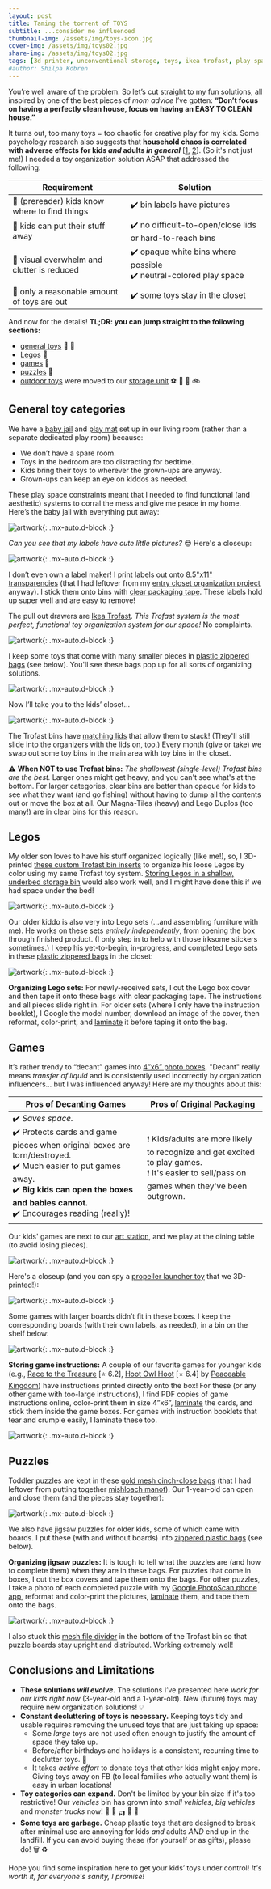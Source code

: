 ```yaml
---
layout: post
title: Taming the torrent of TOYS
subtitle: ...consider me influenced
thumbnail-img: /assets/img/toys-icon.jpg
cover-img: /assets/img/toys02.jpg
share-img: /assets/img/toys02.jpg
tags: [3d printer, unconventional storage, toys, ikea trofast, play space, board games, legos, puzzles]
#author: Shilpa Kobren
---
```


You’re well aware of the problem. So let’s cut straight to my fun solutions, all inspired by one of the best pieces of *mom advice* I’ve gotten: 
**“Don’t focus on having a perfectly clean house, focus on having an EASY TO CLEAN house.”**

It turns out, too many toys = too chaotic for creative play for my kids.
Some psychology research also suggests that **household chaos is correlated with adverse effects for kids *and* adults *in general***
\[[1](https://www.ncbi.nlm.nih.gov/pmc/articles/PMC7175577/), [2](https://paw.princeton.edu/article/psychology-your-attention-please)\]. (So it's not just me!)
I needed a toy organization solution ASAP that addressed the following: 

| Requirement | Solution | 
| --- | --- | 
| :mag_right: (prereader) kids know where to find things | :heavy_check_mark: bin labels have pictures | 
| :muscle: kids can put their stuff away | :heavy_check_mark: no difficult-to-open/close lids or hard-to-reach bins |
| :eyes: visual overwhelm and clutter is reduced | :heavy_check_mark: opaque white bins where possible <br> :heavy_check_mark: neutral-colored play space  | 
| :door: only a reasonable amount of toys are out | :heavy_check_mark: some toys stay in the closet | 

And now for the details! **TL;DR: you can jump straight to the following sections:**
* [general toys](#general-toy-categories) :car: :teddy_bear:
* [Legos](#legos) :bricks:
* [games](#games) :game_die:
* [puzzles](#puzzles) :jigsaw:
* [outdoor toys](../2024-02-01-storage-unit/#final-touches) were moved to our [storage unit](../2024-02-01-storage-unit) :soccer: :football: :ski: :bike:

## General toy categories

We have a [baby jail](https://www.amazon.com/Baby-Care-Play-Mat-Grey/dp/B0789XTPCR) and [play mat](https://www.amazon.com/dp/B07DS449CY/) set up in our living room (rather than a separate dedicated play room) because: 

* We don’t have a spare room.
* Toys in the bedroom are too distracting for bedtime.
* Kids bring their toys to wherever the grown-ups are anyway.
* Grown-ups can keep an eye on kiddos as needed. 

These play space constraints meant that I needed to find functional 
(and aesthetic) systems to corral the mess and give me peace in my home. 
Here’s the baby jail with everything put away: 

![artwork](../assets/img/toys01.jpg){: .mx-auto.d-block :}

*Can you see that my labels have cute little pictures?* :heart_eyes: Here's a closeup: 

![artwork](../assets/img/toys02.jpg){: .mx-auto.d-block :}

I don’t even own a label maker! I print labels out onto [8.5"x11" transparencies](https://www.amazon.com/gp/product/B091BVB3GF) 
(that I had leftover from my [entry closet organization project](../2024-08-15-entry-closet) anyway). 
I stick them onto bins with [clear packaging tape](https://www.amazon.com/Scotch-Shipping-Packaging-Dispenser-142-6/dp/B000J07BRQ). 
These labels hold up super well and are easy to remove!

The pull out drawers are [Ikea Trofast](https://www.ikea.com/us/en/p/trofast-storage-combination-with-boxes-light-white-stained-pine-white-s79102958/).
*This Trofast system is the most perfect, functional toy organization system for our space!* No complaints.  

![artwork](../assets/img/toys05.jpg){: .mx-auto.d-block :}

I keep some toys that come with many smaller pieces in [plastic zippered bags](https://www.amazon.com/gp/product/B08V11D68N) (see below). 
You'll see these bags pop up for all sorts of organizing solutions.

![artwork](../assets/img/toys03.jpg){: .mx-auto.d-block :}

Now I’ll take you to the kids’ closet…

![artwork](../assets/img/toys04.jpg){: .mx-auto.d-block :}

The Trofast bins have [matching lids](https://www.ikea.com/us/en/p/trofast-lid-white-57454500/) that allow them to stack! (They'll still slide into the organizers with the lids on, too.)
Every month (give or take) we swap out some toy bins in the main area with toy bins in the closet. 

:warning: **When NOT to use Trofast bins:** *The shallowest (single-level) Trofast bins are the best.*
Larger ones might get heavy, and you can't see what's at the bottom. For larger categories, clear bins are better than opaque
for kids to see what they want (and go fishing) without having to dump all the contents out or move the box at all. Our Magna-Tiles (heavy) and 
Lego Duplos (too many!) are in clear bins for this reason.

## Legos 

My older son loves to have his stuff organized logically (like me!), so, 
I 3D-printed [these custom Trofast bin inserts](https://www.printables.com/model/58061-ikea-trofast-box-insert) to 
organize his loose Legos by color using my same Trofast toy system. 
[Storing Legos in a shallow, underbed storage bin](https://www.resetyournest.com/post/lego-storage-solutions-for-every-situation) 
would also work well, and I might have done this if we had space under the bed!

![artwork](../assets/img/toys06.jpg){: .mx-auto.d-block :}

Our older kiddo is also very into Lego sets (...and assembling furniture with me). He works on these 
sets *entirely independently*, from opening the box through finished product. (I only step in to help with those irksome stickers sometimes.) 
I keep his yet-to-begin, in-progress, and completed Lego sets in these [plastic zippered bags](https://www.amazon.com/gp/product/B08V11D68N) in the closet: 

![artwork](../assets/img/toys07.jpg){: .mx-auto.d-block :}

**Organizing Lego sets:** For newly-received sets, I cut the Lego box cover and then tape it onto these bags with clear packaging tape. 
The instructions and all pieces slide right in. For older sets (where I only have the instruction booklet), I Google the model number, 
download an image of the cover, then reformat, color-print, and [laminate](https://www.amazon.com/gp/product/B0010JEJPC) it before taping it onto the bag.

## Games 

It’s rather trendy to “decant” games into [4”x6” photo boxes](https://www.amazon.com/gp/product/B00GLQX3CO). 
"Decant" really means *transfer of liquid* and is consistently used incorrectly by organization influencers... but I was influenced anyway! Here are my thoughts about this: 

| Pros of Decanting Games | Pros of Original Packaging | 
| --- | --- | 
| :heavy_check_mark: *Saves space.* <br> :heavy_check_mark: Protects cards and game pieces when original boxes are torn/destroyed. <br> :heavy_check_mark: Much easier to put games away. <br> :heavy_check_mark: **Big kids can open the boxes and babies cannot.** <br> :heavy_check_mark: Encourages reading (really)! | :heavy_exclamation_mark: Kids/adults are more likely to recognize and get excited to play games. <br> :heavy_exclamation_mark: It's easier to sell/pass on games when they've been outgrown. |

Our kids' games are next to our [art station](../2022-09-01-kids-artwork), and we play at the dining table (to avoid losing pieces). 

![artwork](../assets/img/artwork-station.jpg){: .mx-auto.d-block :}

Here's a closeup (and you can spy a [propeller launcher toy](https://www.printables.com/model/227852-strong-flying-propeller-pull-copter-no-supports) that we 3D-printed!):

![artwork](../assets/img/toys08.jpg){: .mx-auto.d-block :}

Some games with larger boards didn’t fit in these boxes. I keep the corresponding boards (with their own labels, as needed), in a bin on the shelf below: 

![artwork](../assets/img/toys09.jpg){: .mx-auto.d-block :}

**Storing game instructions:** A couple of our favorite games for younger kids 
(e.g., [Race to the Treasure](https://boardgamegeek.com/boardgame/121806/race-to-the-treasure) [:star: 6.2], 
[Hoot Owl Hoot](https://boardgamegeek.com/boardgame/94483/hoot-owl-hoot) [:star: 6.4] by [Peaceable Kingdom](https://www.amazon.com/stores/PeaceableKingdom/PeaceableKingdom/page/30A15467-0E59-464F-8D42-0DE016FBE907)) 
have instructions printed directly onto the box! For these (or any other game with too-large instructions), 
I find PDF copies of game instructions online, color-print them in size 4”x6”, 
[laminate](https://www.amazon.com/gp/product/B0010JEJPC) the cards, and stick them inside the game boxes. 
For games with instruction booklets that tear and crumple easily, I laminate these too.

![artwork](../assets/img/toys10.jpg){: .mx-auto.d-block :}

## Puzzles

Toddler puzzles are kept in these [gold mesh cinch-close bags](https://www.amazon.com/gp/product/B01LZXZ2VS) (that I had leftover from putting together [mishloach manot](https://en.wikipedia.org/wiki/Mishloach_manot)). 
Our 1-year-old can open and close them (and the pieces stay together): 

![artwork](../assets/img/toys11.jpg){: .mx-auto.d-block :}

We also have jigsaw puzzles for older kids, some of which came with boards. I put these (with and without boards) into 
[zippered plastic bags](https://www.amazon.com/gp/product/B08V11D68N) (see below).

**Organizing jigsaw puzzles:** It is tough to tell what the puzzles are (and how to complete them) when they are in these bags. 
For puzzles that come in boxes, I cut the box covers and tape them onto the bags. 
For other puzzles, I take a photo of each completed puzzle with my [Google PhotoScan phone app](https://www.google.com/photos/scan/), 
reformat and color-print the pictures, [laminate](https://www.amazon.com/gp/product/B0010JEJPC) them, and tape them onto the bags. 

![artwork](../assets/img/toys12.jpg){: .mx-auto.d-block :}

I also stuck this [mesh file divider](https://www.amazon.com/gp/product/B09LSYKLFX) in the bottom of the Trofast bin so that puzzle boards stay 
upright and distributed. Working extremely well! 

## Conclusions and Limitations

* **These solutions *will evolve.*** The solutions I’ve presented here *work for our kids right now* (3-year-old and a 1-year-old). New (future) toys may require new organization solutions! :bulb: 
* **Constant decluttering of toys is necessary.** Keeping toys tidy and usable requires removing the unused toys that are just taking up space:
  * Some *large* toys are not used often enough to justify the amount of space they take up.
  * Before/after birthdays and holidays is a consistent, recurring time to declutter toys. :gift:
  * It takes *active effort* to donate toys that other kids might enjoy more. Giving toys away on FB (to local families who actually want them) is easy in urban locations!
* **Toy categories can expand.** Don't be limited by your bin size if it's too restrictive! Our *vehicles* bin has grown into *small vehicles*, *big vehicles* and *monster trucks* now! :truck: :tractor: :auto_rickshaw: :bus: :fire_engine:
* **Some toys are garbage.** Cheap plastic toys that are designed to break after minimal use are annoying for kids *and* adults *AND* end up in the landfill. If you can avoid buying these (for yourself or as gifts), please do! :wastebasket: :recycle: 

Hope you find some inspiration here to get your kids’ toys under control! *It's worth it, for everyone's sanity, I promise!*
